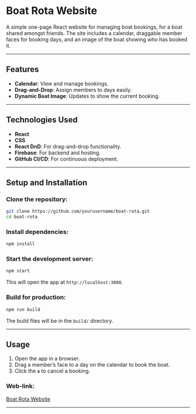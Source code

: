 # Boat Rota Website

A simple one-page React website for managing boat bookings, for a boat shared amongst friends. The site includes a calendar, draggable member faces for booking days, and an image of the boat showing who has booked it.

---

## Features

- **Calendar**: View and manage bookings.
- **Drag-and-Drop**: Assign members to days easily.
- **Dynamic Boat Image**: Updates to show the current booking.

---

## Technologies Used

- **React**
- **CSS**
- **React DnD**: For drag-and-drop functionality.
- **Firebase**: For backend and hosting.
- **GitHub CI/CD**: For continuous deployment.

---

## Setup and Installation

### Clone the repository:
```bash
git clone https://github.com/yourusername/boat-rota.git
cd boat-rota
```

### Install dependencies:
```bash
npm install
```

### Start the development server:
```bash
npm start
```
This will open the app at `http://localhost:3000`.

### Build for production:
```bash
npm run build
```
The build files will be in the `build/` directory.

---

## Usage

1. Open the app in a browser.
2. Drag a member’s face to a day on the calendar to book the boat.
3. Click the **`x`** to cancel a booking.

### Web-link:
[Boat Rota Website](https://rota-boat.web.app/)

---

